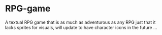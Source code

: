 # RPG-game
A textual RPG game that is as much as adventurous as any RPG just that it lacks sprites for visuals, will update to have character icons in the future ...
